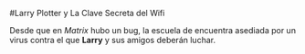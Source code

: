 #Larry Plotter y La Clave Secreta del Wifi

Desde que en *Matrix* hubo un bug, la escuela de encuentra asediada 
por un virus contra el que **Larry** y sus amigos deberán luchar.